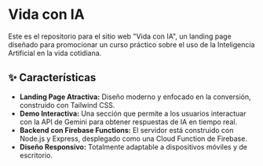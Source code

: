# Vida con IA

Este es el repositorio para el sitio web "Vida con IA", un landing page diseñado para promocionar un curso práctico sobre el uso de la Inteligencia Artificial en la vida cotidiana.

## ✨ Características

- **Landing Page Atractiva:** Diseño moderno y enfocado en la conversión, construido con Tailwind CSS.
- **Demo Interactiva:** Una sección que permite a los usuarios interactuar con la API de Gemini para obtener respuestas de IA en tiempo real.
- **Backend con Firebase Functions:** El servidor está construido con Node.js y Express, desplegado como una Cloud Function de Firebase.
- **Diseño Responsivo:** Totalmente adaptable a dispositivos móviles y de escritorio.
